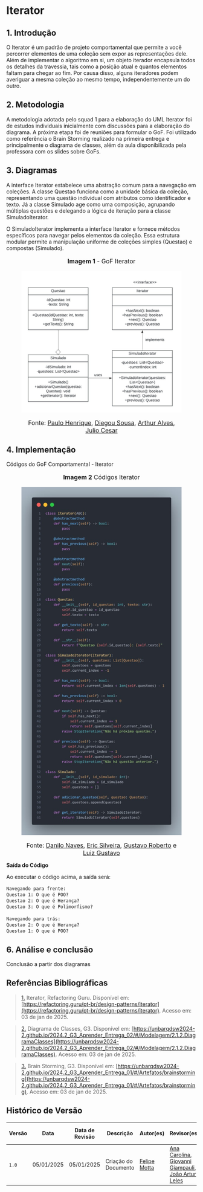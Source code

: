 # **Iterator**

## **1. Introdução**

O Iterator é um padrão de projeto comportamental que permite a você percorrer elementos de uma coleção sem expor as representações dele. Além de implementar o algoritmo em si, um objeto iterador encapsula todos os detalhes da travessia, tais como a posição atual e quantos elementos faltam para chegar ao fim. Por causa disso, alguns iteradores podem averiguar a mesma coleção ao mesmo tempo, independentemente um do outro.

## **2. Metodologia**

A metodologia adotada pelo squad 1 para a elaboração do UML Iterator foi de estudos individuais inicialmente com discussões para a elaboração do diagrama. A próxima etapa foi de reuniões para formular o GoF. Foi utilizado como referência o Brain Storming realizado na primeira entrega e principalmente o diagrama de classes, além da aula disponibilizada pela professora com os slides sobre GoFs.

## **3. Diagramas**

 A interface Iterator estabelece uma abstração comum para a navegação em coleções. A classe Questao funciona como a unidade básica da coleção, representando uma questão individual com atributos como identificador e texto. Já a classe Simulado age como uma composição, agrupando múltiplas questões e delegando a lógica de iteração para a classe SimuladoIterator.

O SimuladoIterator implementa a interface Iterator e fornece métodos específicos para navegar pelos elementos da coleção. Essa estrutura modular permite a manipulação uniforme de coleções simples (Questao) e compostas (Simulado).

<center>

<figure markdown>
<font size="3"><p style="text-align: center"><b>Imagem 1</b> - GoF Iterator</p></font>

![Diagrama Iterator](../assets/GoFIteratorDiagram.jpg)

<font size="3"><p style="text-align: center">Fonte: [Paulo Henrique](https://github.com/paulomh), [Diegou Sousa](https://github.com/DiegoSousaLeite), [Arthur Alves](https://github.com/arthrok), [Julio Cesar](https://github.com/julio-dourado)</p></font>

</figure>

</center>

## **4. Implementação**

Códigos do GoF Comportamental - Iterator

<center>

<figure markdown>
<font size="3"><p style="text-align: center"><b>Imagem 2</b> Códigos Iterator</p></font>

![Códigos Iterator](../assets/GoFIteratorCodigo.jpg)

<font size="3"><p style="text-align: center">Fonte: [Danilo Naves](https://github.com/DaniloNavesS), [Eric Silveira](https://github.com/ericbky), [Gustavo Roberto](https://github.com/gusrberto) e [Luiz Gustavo](https://github.com/LuizGust4vo)</p></font>

</figure>

</center>

**Saída do Código**

Ao executar o código acima, a saída será:

```
Navegando para frente:
Questao 1: O que é POO?
Questao 2: O que é Herança?
Questao 3: O que é Polimorfismo?

Navegando para trás:
Questao 2: O que é Herança?
Questao 1: O que é POO?
```

## **6. Análise e conclusão**

Conclusão a partir dos diagramas

## **Referências Bibliográficas**

> <a id="REF1" href="#anchor_1">1.</a> Iterator, Refactoring Guru. Disponível em: [https://refactoring.guru/pt-br/design-patterns/iterator](https://refactoring.guru/pt-br/design-patterns/iterator). Acesso em: 03 de jan de 2025.

> <a id="REF2" href="#anchor_2">2.</a> Diagrama de Classes, G3. Disponível em: [https://unbarqdsw2024-2.github.io/2024.2_G3_Aprender_Entrega_02/#/Modelagem/2.1.2.DiagramaClasses](https://unbarqdsw2024-2.github.io/2024.2_G3_Aprender_Entrega_02/#/Modelagem/2.1.2.DiagramaClasses). Acesso em: 03 de jan de 2025.

> <a id="REF3" href="#anchor_3">3.</a> Brain Storming, G3. Disponível em: [https://unbarqdsw2024-2.github.io/2024.2_G3_Aprender_Entrega_01/#/Artefatos/brainstorming](https://unbarqdsw2024-2.github.io/2024.2_G3_Aprender_Entrega_01/#/Artefatos/brainstorming). Acesso em: 03 de jan de 2025.

## **Histórico de Versão**

| Versão | Data       | Data de Revisão          | Descrição            | Autor(es)                       | Revisor(es)                       | Detalhes da revisão        |
| ------ | ---------- | ------------------------ | -------------------- | ------------------------------- | --------------------------------- | -------------------------- |
| `1.0`| 05/01/2025 | 05/01/2025 | Criação do Documento | [Felipe Motta](https://github.com/M0tt1nh4) | [Ana Carolina](https://github.com/CarolCoCe), [Giovanni Giampauli](https://github.com/giovanniacg), [João Artur Leles](https://github.com/joao-artl) | - |